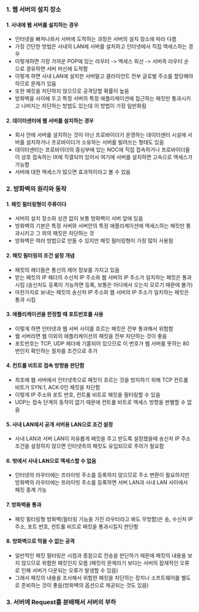 ### 1. 웹 서버의 설치 장소
#### 1. 사내에 웹 서버를 설치하는 경우
- 인터넷을 빠져나와서 서버에 도착하는 과정은 서버의 설치 장소에 따라 다름
- 가장 간단한 방법은 사내의 LAN에 서버를 설치하고 인터넷에서 직접 액세스하는 경우
- 이렇게하면 가장 가까운 POP에 있는 라우터 -> 액세스 회선 -> 서버측 라우터 순으로 경유하면 서버 머신에 도착함
- 이렇게 하면 사내 LAN에 설치한 서버말고 클라이언트 전부 글로벌 주소를 할당해야 하므로 문제가 있음
- 또한 패킷을 차단하지 않으므로 공격당할 확률이 높음
- 방화벽을 사이에 두고 특정 서버의 특정 애플리케이션에 접근하는 패킷만 통과시키고 나머지는 차단하는 방법도 있는데 이 방법이 가장 일반화됨
#### 2. 데이터센터에 웹 서버를 설치하는 경우
- 회사 안에 서버를 설치하는 것이 아닌 프로바이더가 운영하는 데이터센터 시설에 서버를 설치하거나 프로바이더가 소유하는 서버를 빌려쓰는 형태도 있음
- 데이터센터는 프로바이더의 중심부에 있는 NOC에 직접 접속하거나 프로바이더들이 상호 접속하는 IX에 직결되어 있어서 여기에 서버를 설치하면 고속으로 액세스가 가능함
- 서버에 대한 액세스가 많으면 효과적이라고 볼 수 있음
### 2. 방화벽의 원리와 동작
#### 1. 패킷 필터링형이 주류이다
- 서버의 설치 장소와 상관 없이 보통 방화벽이 서버 앞에 있음
- 방화벽의 기본은 특정 서버와 서버안의 특정 애플리케이션에 액세스하는 패킷만 통과시키고 그 외의 패킷은 차단하는 것
- 방화벽은 여러 방법으로 만들 수 있지만 패킷 필터링형이 가장 많이 사용됨
#### 2. 패킷 필터링의 조건 설정 개념
- 패킷의 헤더들은 통신의 제어 정보를 가지고 있음
- 받는 패킷의 IP 헤더의 수신처 IP 주소와 웹 서버의 IP 주소가 일치하는 패킷은 통과 시킴 (송신처도 등록이 가능하면 등록, 보통은 어디에서 오는지 모르기 때문에 불가)
- 마찬가지로 보내는 패킷의 송신처 IP 주소와 웹 서버의 IP 주소가 일치하는 패킷은 통과 시킴
#### 3. 애플리케이션을 한정할 때 포트번호를 사용
- 이렇게 하면 인터넷과 웹 서버 사이를 흐르는 패킷은 전부 통과해서 위험함
- 웹 서버라면 웹 이외의 애플리케이션의 패킷을 전부 차단하는 것이 좋음
- 포트번호는 TCP, UDP 헤더에 기롣되어 있으므로 이 번호가 웹 서버를 뜻하는 80번인지 확인하는 절차를 조건으로 추가
#### 4. 컨트롤 비트로 접속 방향을 판단함
- 최초에 웹 서버에서 인터넷측으로 패킷이 흐르는 것을 방지하기 위해 TCP 컨트롤 비트가 SYN:1, ACK:0인 패킷을 차단함
- 이렇게 IP 주소와 포트 번호, 컨트롤 비트로 패킷을 필터링할 수 있음
- UDP는 접속 단계의 동작이 없기 때문에 컨트롤 비트로 액세스 방향을 판별할 수 없음
#### 5. 사내 LAN에서 공개 서버용 LAN으로 조건 설정
- 사내 LAN과 서버 LAN이 자유롭게 패킷을 주고 받도록 설정했을때 송신처 IP 주소 조건을 설정하지 않으면 인터넷측의 패킷도 유입되므로 주의가 필요함
#### 6. 밖에서 사내 LAN으로 액세스할 수 없음
- 인터넷의 라우터에는 프라이빗 주소를 등록하지 않으므로 주소 변환이 필요하지만 방화벽의 라우터에는 프라이빗 주소를 등록하면 서버 LAN과 사내 LAN 사이에서 패킷 중계 가능
#### 7. 방화벽을 통과
- 패킷 필터링형 방화벽(필터링 기능을 가진 라우터라고 봐도 무방함)은 송, 수신처 IP 주소, 포트 번호, 컨트롤 비트로 패킷을 통과시킬지 판단함
#### 8. 방화벽으로 막을 수 없는 공격
- 일반적인 패킷 필터링은 시점과 종점으로 전송을 판단하기 때문에 패킷의 내용을 보지 않으므로 위험한 패킷인지 모름 (패킷의 문제라기 보다는 서버의 잠재적인 오류로 인해 서버가 다운되는 오류가 발생할 수 있음)
- 그래서 패킷의 내용을 조사해서 위험한 패킷을 차단하는 장치나 소프트웨어를 별도로 준비하는 것이 좋음(방화벽의 옵션으로 제공되는 것도 있음)
###  3. 서버에 Request를 분배해서 서버의 부하 
